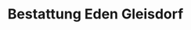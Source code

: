 ---
title: "Bestattung Eden Gleisdorf"
url: /gleisdorf/bestattung-eden-gleisdorf/
shop: Bestattungen
---